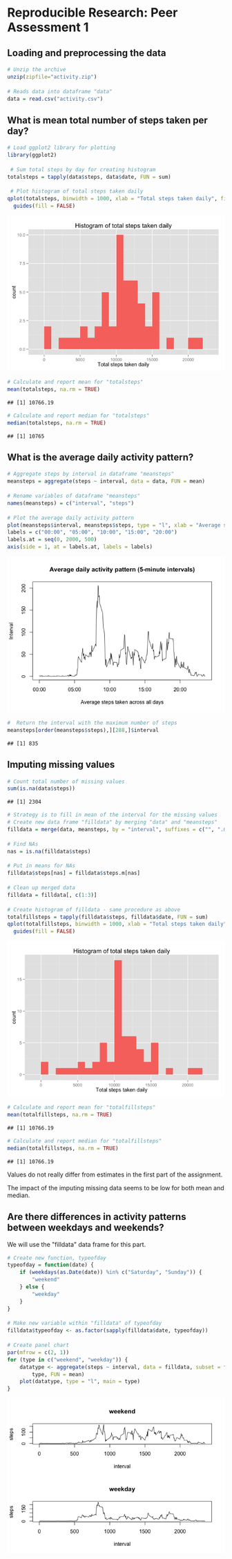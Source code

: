 # Reproducible Research: Peer Assessment 1


## Loading and preprocessing the data


```r
# Unzip the archive
unzip(zipfile="activity.zip") 

# Reads data into dataframe "data"
data = read.csv("activity.csv") 
```

## What is mean total number of steps taken per day?


```r
# Load ggplot2 library for plotting
library(ggplot2) 

 # Sum total steps by day for creating histogram
totalsteps = tapply(data$steps, data$date, FUN = sum)

 # Plot histogram of total steps taken daily
qplot(totalsteps, binwidth = 1000, xlab = "Total steps taken daily", fill = "red", main = "Histogram of total steps taken daily") + 
  guides(fill = FALSE)
```

![](PA1_template_files/figure-html/unnamed-chunk-1-1.png) 

```r
# Calculate and report mean for "totalsteps"
mean(totalsteps, na.rm = TRUE) 
```

```
## [1] 10766.19
```

```r
# Calculate and report median for "totalsteps"
median(totalsteps, na.rm = TRUE)
```

```
## [1] 10765
```

## What is the average daily activity pattern?


```r
# Aggregate steps by interval in dataframe "meansteps"
meansteps = aggregate(steps ~ interval, data = data, FUN = mean)

# Rename variables of dataframe "meansteps"
names(meansteps) = c("interval", "steps") 

# Plot the average daily activity pattern 
plot(meansteps$interval, meansteps$steps, type = "l", xlab = "Average steps taken across all days", ylab = "Interval", main = "Average daily activity pattern (5-minute intervals)", xaxt = "n") 
labels = c("00:00", "05:00", "10:00", "15:00", "20:00")
labels.at = seq(0, 2000, 500)
axis(side = 1, at = labels.at, labels = labels)
```

![](PA1_template_files/figure-html/unnamed-chunk-2-1.png) 

```r
#  Return the interval with the maximum number of steps
meansteps[order(meansteps$steps),][288,]$interval
```

```
## [1] 835
```
## Imputing missing values


```r
# Count total number of missing values
sum(is.na(data$steps))
```

```
## [1] 2304
```

```r
# Strategy is to fill in mean of the interval for the missing values
# Create new data frame "filldata" by merging "data" and "meansteps"
filldata = merge(data, meansteps, by = "interval", suffixes = c("", ".m"))

# Find NAs
nas = is.na(filldata$steps)

# Put in means for NAs
filldata$steps[nas] = filldata$steps.m[nas]

# Clean up merged data
filldata = filldata[, c(1:3)]

# Create histogram of filldata - same procedure as above
totalfillsteps = tapply(filldata$steps, filldata$date, FUN = sum)
qplot(totalfillsteps, binwidth = 1000, xlab = "Total steps taken daily", fill = "red", main = "Histogram of total steps taken daily") + 
  guides(fill = FALSE)
```

![](PA1_template_files/figure-html/unnamed-chunk-3-1.png) 

```r
# Calculate and report mean for "totalfillsteps"
mean(totalfillsteps, na.rm = TRUE) 
```

```
## [1] 10766.19
```

```r
# Calculate and report median for "totalfillsteps"
median(totalfillsteps, na.rm = TRUE)
```

```
## [1] 10766.19
```

Values do not really differ from estimates in the first part of the assignment.

The impact of the imputing missing data seems to be low for both mean and median.

## Are there differences in activity patterns between weekdays and weekends?

We will use the "filldata" data frame for this part.


```r
# Create new function, typeofday
typeofday = function(date) {
    if (weekdays(as.Date(date)) %in% c("Saturday", "Sunday")) {
        "weekend"
    } else {
        "weekday"
    }
}

# Make new variable within "filldata" of typeofday
filldata$typeofday <- as.factor(sapply(filldata$date, typeofday))

# Create panel chart
par(mfrow = c(2, 1))
for (type in c("weekend", "weekday")) {
    datatype <- aggregate(steps ~ interval, data = filldata, subset = filldata$typeofday == 
        type, FUN = mean)
    plot(datatype, type = "l", main = type)
}
```

![](PA1_template_files/figure-html/unnamed-chunk-4-1.png) 
